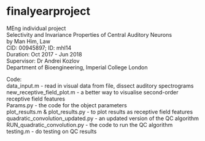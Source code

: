 # finalyearproject
MEng individual project    
Selectivity and Invariance Properties of Central Auditory Neurons    
by Man Him, Law   
CID: 00945897; ID: mhl14   
Duration: Oct 2017 - Jun 2018   
Supervisor: Dr Andrei Kozlov      
Department of Bioengineering, Imperial College London     

Code:    
data_input.m - read in visual data from file, dissect auditory spectrograms    
new_receptive_field_plot.m - a better way to visualise second-order receptive field features     
Params.py - the code for the object parameters    
plot_results.m & plot_results.py - to plot results as receptive field features    
quadratic_convolution_updated.py - an updated version of the QC algorithm    
RUN_quadratic_convolution.py - the code to run the QC algorithm    
testing.m - do testing on QC results     
